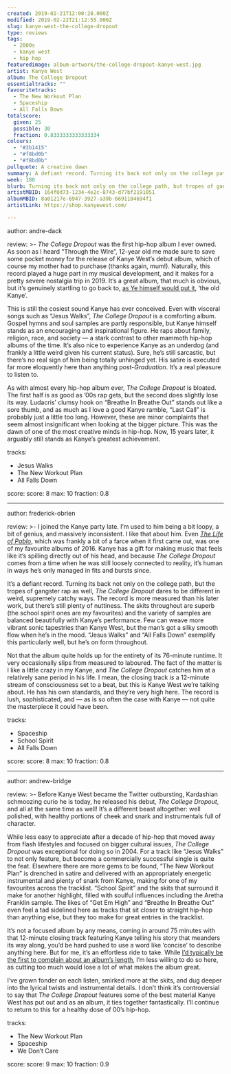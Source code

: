 ```yaml
---
created: 2019-02-21T12:00:28.000Z
modified: 2019-02-22T21:12:55.000Z
slug: kanye-west-the-college-dropout
type: reviews
tags:
  - 2000s
  - kanye west
  - hip hop
featuredimage: album-artwork/the-college-dropout-kanye-west.jpg
artist: Kanye West
album: The College Dropout
essentialtracks: ""
favouritetracks:
  - The New Workout Plan
  - Spaceship
  - All Falls Down
totalscore:
  given: 25
  possible: 30
  fraction: 0.8333333333333334
colours:
  - "#3b1415"
  - "#f8bd0b"
  - "#f8bd0b"
pullquote: A creative dawn
summary: A defiant record. Turning its back not only on the college path, but the tropes of gangster rap as well, The College Dropout dares to be different in weird, supremely catchy ways. The record is more measured than his later work, but there’s still plenty of nuttiness.
week: 180
blurb: Turning its back not only on the college path, but tropes of gangster rap as well, The College Dropout dares to be different in weird, supremely catchy ways.
artistMBID: 164f0d73-1234-4e2c-8743-d77bf2191051
albumMBID: 8a01217e-6947-3927-a39b-6691104694f1
artistLink: https://shop.kanyewest.com/

---
```


author: andre-dack

review: >-
  *The College Dropout* was the first hip-hop album I ever owned. As soon as I heard “Through the Wire”, 12-year old me made sure to save some pocket money for the release of Kanye West’s debut album, which of course my mother had to purchase (thanks again, mum!). Naturally, this record played a huge part in my musical development, and it makes for a pretty severe nostalgia trip in 2019. It’s a great album, that much is obvious, but it’s genuinely startling to go back to, [as Ye himself would put it](/reviews/kanye-west-the-life-of-pablo/), ‘the old Kanye’.

  This is still the cosiest sound Kanye has ever conceived. Even with visceral songs such as “Jesus Walks”, *The College Dropout* is a comforting album. Gospel hymns and soul samples are partly responsible, but Kanye himself stands as an encouraging and inspirational figure. He raps about family, religion, race, and society — a stark contrast to other mammoth hip-hop albums of the time. It’s also nice to experience Kanye as an underdog (and frankly a little weird given his current status). Sure, he’s still sarcastic, but there’s no real sign of him being totally unhinged yet. His satire is executed far more eloquently here than anything post-*Graduation*. It’s a real pleasure to listen to.

  As with almost every hip-hop album ever, *The College Dropout* is bloated. The first half is as good as ’00s rap gets, but the second does slightly lose its way. Ludacris’ clumsy hook on “Breathe In Breathe Out” stands out like a sore thumb, and as much as I love a good Kanye ramble, “Last Call” is probably just a little too long. However, these are minor complaints that seem almost insignificant when looking at the bigger picture. This was the dawn of one of the most creative minds in hip-hop. Now, 15 years later, it arguably still stands as Kanye’s greatest achievement.

tracks:
  - Jesus Walks
  - ­­The New Workout Plan
  - ­­All Falls Down

score:
  score: 8
  max: 10
  fraction: 0.8

---
author: frederick-obrien

review: >-
  I joined the Kanye party late. I’m used to him being a bit loopy, a bit of genius, and massively inconsistent. I like that about him. Even [*The Life of Pablo*](/reviews/kanye-west-the-life-of-pablo/), which was frankly a bit of a farce when it first came out, was one of my favourite albums of 2016. Kanye has a gift for making music that feels like it’s spilling directly out of his head, and because *The College Dropout* comes from a time when he was still loosely connected to reality, it’s human in ways he’s only managed in fits and bursts since.

  It’s a defiant record. Turning its back not only on the college path, but the tropes of gangster rap as well, *The College Dropout* dares to be different in weird, supremely catchy ways. The record is more measured than his later work, but there’s still plenty of nuttiness. The skits throughout are superb (the school spirit ones are my favourites) and the variety of samples are balanced beautifully with Kanye’s performance. Few can weave more vibrant sonic tapestries than Kanye West, but the man’s got a silky smooth flow when he’s in the mood. “Jesus Walks” and “All Falls Down” exemplify this particularly well, but he’s on form throughout.

  Not that the album quite holds up for the entirety of its 76-minute runtime. It very occasionally slips from measured to laboured. The fact of the matter is I like a little crazy in my Kanye, and *The College Dropout* catches him at a relatively sane period in his life. I mean, the closing track *is* a 12-minute stream of consciousness set to a beat, but this is Kanye West we’re talking about. He has his own standards, and they’re very high here. The record is lush, sophisticated, and — as is so often the case with Kanye — not quite the masterpiece it could have been.

tracks:
  - Spaceship
  - ­­School Spirit
  - ­­All Falls Down

score:
  score: 8
  max: 10
  fraction: 0.8

---
author: andrew-bridge

review: >-
  Before Kanye West became the Twitter outbursting, Kardashian schmoozing curio he is today, he released his debut, *The College Dropout*, and all at the same time as well! It’s a different beast altogether: well polished, with healthy portions of cheek and snark and instrumentals full of character.

  While less easy to appreciate after a decade of hip-hop that moved away from flash lifestyles and focused on bigger cultural issues, *The College Dropout* was exceptional for doing so in 2004. For a track like “Jesus Walks” to not only feature, but become a commercially successful single is quite the feat. Elsewhere there are more gems to be found, “The New Workout Plan” is drenched in satire and delivered with an appropriately energetic instrumental and plenty of snark from Kanye, making for one of my favourites across the tracklist. “School Spirit” and the skits that surround it make for another highlight, filled with soulful influences including the Aretha Franklin sample. The likes of “Get Em High” and “Breathe In Breathe Out” even feel a tad sidelined here as tracks that sit closer to straight hip-hop than anything else, but they too make for great entries in the tracklist.

  It’s not a focused album by any means, coming in around 75 minutes with that 12-minute closing track featuring Kanye telling his story that meanders its way along, you’d be hard pushed to use a word like ‘concise’ to describe anything here. But for me, it’s an effortless ride to take. While [I’d typically be the first to complain about an album’s length](/articles/statsioxide-our-first-150-reviews-in-numbers/), I’m less willing to do so here, as cutting too much would lose a lot of what makes the album great.

  I’ve grown fonder on each listen, smirked more at the skits, and dug deeper into the lyrical twists and instrumental details. I don’t think it’s controversial to say that *The College Dropout* features some of the best material Kanye West has put out and as an album, it ties together fantastically. I’ll continue to return to this for a healthy dose of 00’s hip-hop.

tracks:
  - The New Workout Plan
  - ­­Spaceship
  - ­­We Don’t Care
  
score:
  score: 9
  max: 10
  fraction: 0.9
